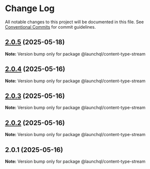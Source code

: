 # Change Log

All notable changes to this project will be documented in this file.
See [Conventional Commits](https://conventionalcommits.org) for commit guidelines.

## [2.0.5](https://github.com/launchql/launchql/compare/@launchql/content-type-stream@2.0.4...@launchql/content-type-stream@2.0.5) (2025-05-18)

**Note:** Version bump only for package @launchql/content-type-stream





## [2.0.4](https://github.com/launchql/launchql/compare/@launchql/content-type-stream@2.0.3...@launchql/content-type-stream@2.0.4) (2025-05-16)

**Note:** Version bump only for package @launchql/content-type-stream





## [2.0.3](https://github.com/launchql/launchql/compare/@launchql/content-type-stream@2.0.2...@launchql/content-type-stream@2.0.3) (2025-05-16)

**Note:** Version bump only for package @launchql/content-type-stream





## [2.0.2](https://github.com/launchql/launchql/compare/@launchql/content-type-stream@2.0.1...@launchql/content-type-stream@2.0.2) (2025-05-16)

**Note:** Version bump only for package @launchql/content-type-stream





## 2.0.1 (2025-05-16)

**Note:** Version bump only for package @launchql/content-type-stream
